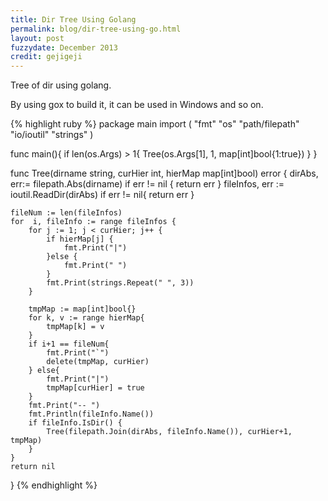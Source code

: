 ```yaml
---
title: Dir Tree Using Golang
permalink: blog/dir-tree-using-go.html
layout: post
fuzzydate: December 2013
credit: gejigeji
---
```


Tree of dir using golang.

By using gox to build it, it can be used in Windows and so on.

{% highlight ruby %}
package main
import (
	"fmt"
	"os"
	"path/filepath"
	"io/ioutil"
	"strings"
)

func main(){
	if len(os.Args) > 1{
		Tree(os.Args[1], 1, map[int]bool{1:true})
	}
}

func Tree(dirname string, curHier int, hierMap map[int]bool) error {
	dirAbs, err:= filepath.Abs(dirname)
	if err != nil {
		return err
	}
	fileInfos, err := ioutil.ReadDir(dirAbs)
	if err != nil{
		return err
	}
	
	fileNum := len(fileInfos)
	for  i, fileInfo := range fileInfos {
		for j := 1; j < curHier; j++ {
			if hierMap[j] {
				fmt.Print("|")
			}else {
				fmt.Print(" ")
			}
			fmt.Print(strings.Repeat(" ", 3))
		}

		tmpMap := map[int]bool{}
		for k, v := range hierMap{
			tmpMap[k] = v
		}
		if i+1 == fileNum{
			fmt.Print("`")
			delete(tmpMap, curHier)
		} else{
			fmt.Print("|")
			tmpMap[curHier] = true
		}
		fmt.Print("-- ")
		fmt.Println(fileInfo.Name())
		if fileInfo.IsDir() {
			Tree(filepath.Join(dirAbs, fileInfo.Name()), curHier+1, tmpMap)
		}
	}
	return nil
}
{% endhighlight %}
